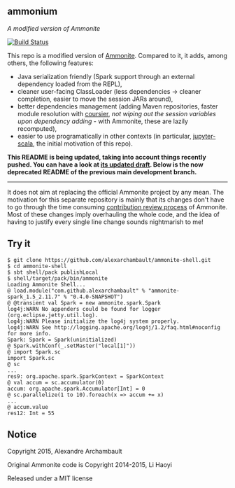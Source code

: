 ## ammonium

*A modified version of Ammonite*

[![Build Status](https://travis-ci.org/alexarchambault/ammonite-shell.svg)](https://travis-ci.org/alexarchambault/ammonite-shell)

This repo is a modified version of [Ammonite](https://github.com/lihaoyi/Ammonite/).
Compared to it, it adds, among others, the following features:

* Java serialization friendly (Spark support through an external dependency loaded from the REPL),
* cleaner user-facing ClassLoader (less dependencies -> cleaner completion, easier to move the session JARs around),
* better dependencies management (adding Maven repositories, faster module resolution with [coursier](https://github.com/alexarchambault/coursier), *not wiping out the session variables upon dependency adding* - with Ammonite, these are lazily recomputed),
* easier to use programatically in other contexts (in particular, [jupyter-scala](https://github.com/alexarchambault/jupyter-scala), the initial motivation of this repo).

**This README is being updated, taking into account things recently pushed. You can have a look at [its updated draft](https://github.com/alexarchambault/ammonium/tree/topic/update-readme). Below is the now deprecated README of the previous main development branch.**

---

It does not aim at replacing the official Ammonite project by any mean. The motivation for this separate
repository is mainly that its changes don't have to go through the time consuming
[contribution review process](https://github.com/lihaoyi/Ammonite#contribution-guidelines) of Ammonite. Most of these changes
imply overhauling the whole code, and the idea of having to justify every single line change sounds nightmarish to
me!

## Try it

```
$ git clone https://github.com/alexarchambault/ammonite-shell.git
$ cd ammonite-shell
$ sbt shell/pack publishLocal
$ shell/target/pack/bin/ammonite
Loading Ammonite Shell...
@ load.module("com.github.alexarchambault" % "ammonite-spark_1.5_2.11.7" % "0.4.0-SNAPSHOT")
@ @transient val Spark = new ammonite.spark.Spark
log4j:WARN No appenders could be found for logger (org.eclipse.jetty.util.log).
log4j:WARN Please initialize the log4j system properly.
log4j:WARN See http://logging.apache.org/log4j/1.2/faq.html#noconfig for more info.
Spark: Spark = Spark(uninitialized)
@ Spark.withConf(_.setMaster("local[1]"))
@ import Spark.sc
import Spark.sc
@ sc
...
res9: org.apache.spark.SparkContext = SparkContext
@ val accum = sc.accumulator(0)
accum: org.apache.spark.Accumulator[Int] = 0
@ sc.parallelize(1 to 10).foreach(x => accum += x)
...
@ accum.value
res12: Int = 55
```

## Notice

Copyright 2015, Alexandre Archambault

Original Ammonite code is Copyright 2014-2015, Li Haoyi

Released under a MIT license
